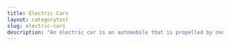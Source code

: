 ```yaml
---
title: Electric Cars
layout: categorytest
slug: electric-cars
description: "An electric car is an automobile that is propelled by one or more electric motors, using energy stored in rechargeable batteries. The first practical electric cars were produced in the 1880s. Electric cars were popular in the late 19th century and early 20th century, until advances in internal combustion engines, electric starters in particular, and mass production of cheaper gasoline vehicles led to a decline in the use of electric drive vehicles."
---
```

